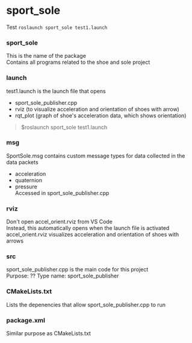 # sport_sole
Test ```roslaunch sport_sole test1.launch```

### sport_sole
This is the name of the package  
Contains all programs related to the shoe and sole project

### launch  
test1.launch is the launch file that opens  
* sport_sole_publisher.cpp
* rviz (to visualize acceleration and orientation of shoes with arrow)
* rqt_plot (graph of shoe's acceleration data, which shows orientation)  
> $roslaunch sport_sole test1.launch

### msg  
SportSole.msg contains custom message types for data collected in the data packets 
* acceleration
* quaternion
* pressure  
Accessed in sport_sole_publisher.cpp  

### rviz
Don't open accel_orient.rviz from VS Code  
Instead, this automatically opens when the launch file is activated   
accel_orient.rviz visualizes acceleration and orientation of shoes with arrows

### src  
sport_sole_publisher.cpp is the main code for this project  
Purpose: ??
Type name: sport_sole_publisher

### CMakeLists.txt  
Lists the depenencies that allow sport_sole_publisher.cpp to run  

### package.xml  
Similar purpose as CMakeLists.txt  




